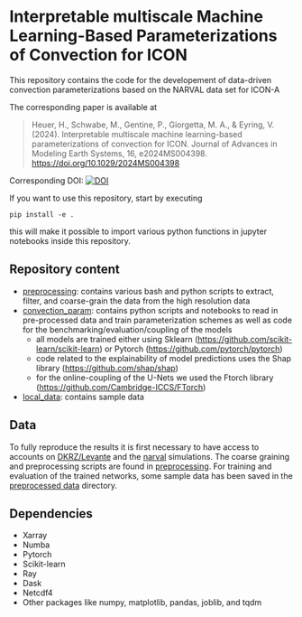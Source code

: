 # Interpretable multiscale Machine Learning-Based Parameterizations of Convection for ICON
This repository contains the code for the developement of data-driven convection parameterizations based on the NARVAL data set for ICON-A

The corresponding paper is available at
> Heuer, H., Schwabe, M., Gentine, P., Giorgetta, M. A., & Eyring, V. (2024). Interpretable multiscale machine learning-based parameterizations of convection for ICON. Journal of Advances in Modeling Earth Systems, 16, e2024MS004398. https://doi.org/10.1029/2024MS004398 

Corresponding DOI: [![DOI](https://zenodo.org/badge/830080309.svg)](https://zenodo.org/badge/latestdoi/830080309)

If you want to use this repository, start by executing
```
pip install -e .
```
this will make it possible to import various python functions in jupyter notebooks inside this repository.

## Repository content
- [preprocessing](preprocessing): contains various bash and python scripts to extract, filter, and coarse-grain the data from the high resolution data
- [convection_param](convection_param): contains python scripts and notebooks to read in pre-processed data and train parameterization schemes as well as code for the benchmarking/evaluation/coupling of the models
    - all models are trained either using Sklearn (https://github.com/scikit-learn/scikit-learn) or Pytorch (https://github.com/pytorch/pytorch)
    - code related to the explainability of model predictions uses the Shap library (https://github.com/shap/shap)
    - for the online-coupling of the U-Nets we used the Ftorch library (https://github.com/Cambridge-ICCS/FTorch)
- [local_data](local_data): contains sample data

## Data
To fully reproduce the results it is first necessary to have access to accounts on [DKRZ/Levante](https://docs.dkrz.de/) and the [narval](https://doi.org/10.1038/s41561-017-0005-4) simulations.
The coarse graining and preprocessing scripts are found in [preprocessing](preprocessing).
For training and evaluation of the trained networks, some sample data has been saved in the [preprocessed data](/local_data/narval_preprocessed/) directory.

## Dependencies
- Xarray
- Numba
- Pytorch
- Scikit-learn
- Ray
- Dask
- Netcdf4
- Other packages like numpy, matplotlib, pandas, joblib, and tqdm
